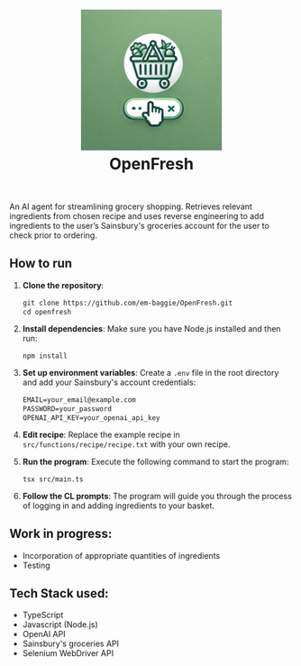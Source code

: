 <h1 align="center">
    <img src="images/openfresh_logo.webp" alt="openfresh logo" height="250">
    <br/>
    OpenFresh
</h1>
<br>

An AI agent for streamlining grocery shopping. Retrieves relevant ingredients from chosen recipe and uses reverse engineering to add ingredients to the user’s Sainsbury's groceries account for the user to check prior to ordering.

## How to run
1. **Clone the repository**: 
   ```
   git clone https://github.com/em-baggie/OpenFresh.git
   cd openfresh
   ```
2. **Install dependencies**: 
   Make sure you have Node.js installed and then run:
   ```
   npm install
   ```
3. **Set up environment variables**: 
   Create a `.env` file in the root directory and add your Sainsbury's account credentials:
   ```
   EMAIL=your_email@example.com
   PASSWORD=your_password
   OPENAI_API_KEY=your_openai_api_key

4. **Edit recipe**:
   Replace the example recipe in `src/functions/recipe/recipe.txt` with your own recipe.
   
5. **Run the program**: 
   Execute the following command to start the program:
   ```
   tsx src/main.ts
   ```
6. **Follow the CL prompts**: 
   The program will guide you through the process of logging in and adding ingredients to your basket.

## Work in progress:
- Incorporation of appropriate quantities of ingredients
- Testing

## Tech Stack used:
- TypeScript
- Javascript (Node.js)
- OpenAI API
- Sainsbury's groceries API
- Selenium WebDriver API